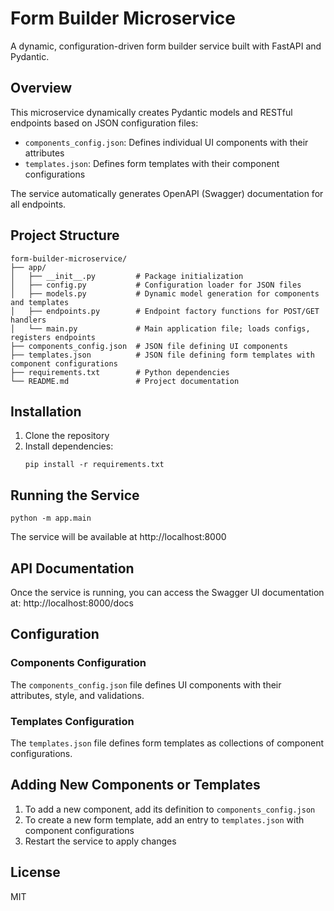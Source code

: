 # Form Builder Microservice

A dynamic, configuration-driven form builder service built with FastAPI and Pydantic.

## Overview

This microservice dynamically creates Pydantic models and RESTful endpoints based on JSON configuration files:
- `components_config.json`: Defines individual UI components with their attributes
- `templates.json`: Defines form templates with their component configurations

The service automatically generates OpenAPI (Swagger) documentation for all endpoints.

## Project Structure

```
form-builder-microservice/
├── app/
│   ├── __init__.py         # Package initialization
│   ├── config.py           # Configuration loader for JSON files
│   ├── models.py           # Dynamic model generation for components and templates
│   ├── endpoints.py        # Endpoint factory functions for POST/GET handlers
│   └── main.py             # Main application file; loads configs, registers endpoints
├── components_config.json  # JSON file defining UI components
├── templates.json          # JSON file defining form templates with component configurations
├── requirements.txt        # Python dependencies
└── README.md               # Project documentation
```

## Installation

1. Clone the repository
2. Install dependencies:
   ```
   pip install -r requirements.txt
   ```

## Running the Service

```
python -m app.main
```

The service will be available at http://localhost:8000

## API Documentation

Once the service is running, you can access the Swagger UI documentation at:
http://localhost:8000/docs

## Configuration

### Components Configuration

The `components_config.json` file defines UI components with their attributes, style, and validations.

### Templates Configuration

The `templates.json` file defines form templates as collections of component configurations.

## Adding New Components or Templates

1. To add a new component, add its definition to `components_config.json`
2. To create a new form template, add an entry to `templates.json` with component configurations
3. Restart the service to apply changes

## License

MIT 